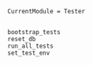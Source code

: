 ```@meta
CurrentModule = Tester
```

```@contents
```

```@docs
bootstrap_tests
reset_db
run_all_tests
set_test_env
```
